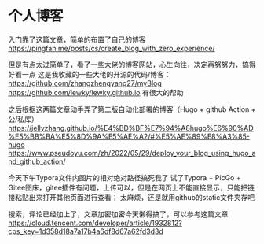 # 个人博客

入门靠了这篇文章，简单的布置了自己的博客
https://pingfan.me/posts/cs/create_blog_with_zero_experience/

但是有点太过简单了，看了一些大佬的博客网站，心生向往，决定再努努力，搞得好看一点
这是我收藏的一些大佬的开源的代码/博客：
https://github.com/zhangzhengyang27/myBlog
https://github.com/lewky/lewky.github.io
有很大的帮助

之后根据这两篇文章动手弄了第二版自动化部署的博客（Hugo + github Action + 公/私库）
https://jellyzhang.github.io/%E4%BD%BF%E7%94%A8hugo%E6%90%AD%E5%BB%BA%E5%8D%9A%E5%AE%A2/#%E5%AE%89%E8%A3%85-hugo
https://www.pseudoyu.com/zh/2022/05/29/deploy_your_blog_using_hugo_and_github_action/

今天下午Typora文件内图片的相对绝对路径搞死我了
试了Typora + PicGo + Gitee图床，gitee插件有问题，上传可以，但是在网页上不能直接显示，只能把链接粘贴出来打开其他页面进行查看；
太麻烦，还是就用github的static文件夹存吧

搜索，评论已经加上了，文章加密加密今天懒得搞了，可以参考这篇文章
https://cloud.tencent.com/developer/article/1932812?cps_key=1d358d18a7a17b4a6df8d67a62fd3d3d
